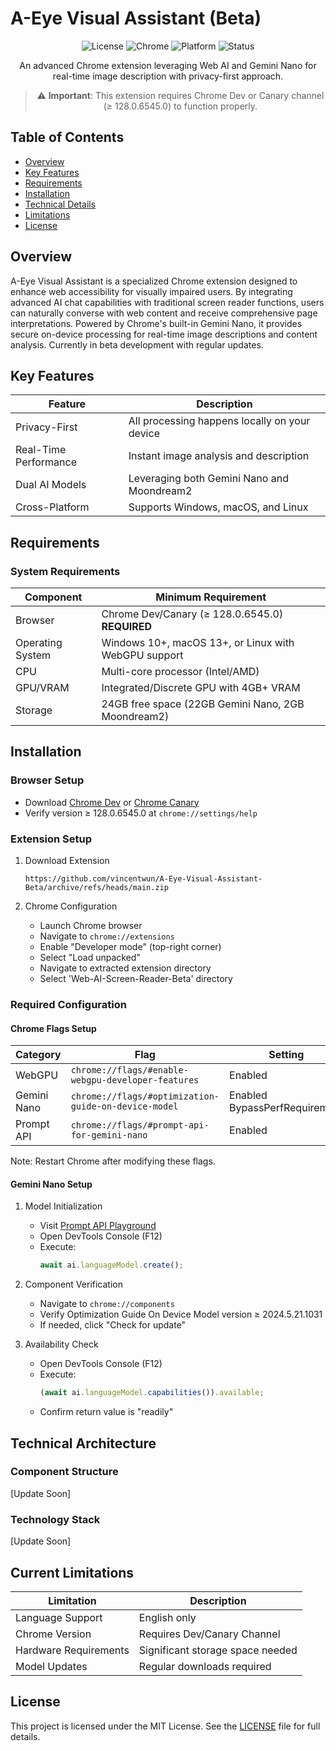 # A-Eye Visual Assistant (Beta)

<div align="center">

![License](https://img.shields.io/badge/license-MIT-blue.svg)
![Chrome](https://img.shields.io/badge/Chrome--Dev%2FCanary-v128.0.6545.0%2B-green.svg)
![Platform](https://img.shields.io/badge/platform-Windows%20|%20MacOS%20|%20Linux-lightgrey)
![Status](https://img.shields.io/badge/status-beta-orange)

An advanced Chrome extension leveraging Web AI and Gemini Nano for real-time image description with privacy-first approach.

> ⚠️ **Important**: This extension requires Chrome Dev or Canary channel (≥ 128.0.6545.0) to function properly.

</div>

## Table of Contents
- [Overview](#overview)
- [Key Features](#key-features)
- [Requirements](#requirements)
- [Installation](#installation)
- [Technical Details](#technical-details)
- [Limitations](#limitations)
- [License](#license)

## Overview
A-Eye Visual Assistant is a specialized Chrome extension designed to enhance web accessibility for visually impaired users. By integrating advanced AI chat capabilities with traditional screen reader functions, users can naturally converse with web content and receive comprehensive page interpretations. Powered by Chrome's built-in Gemini Nano, it provides secure on-device processing for real-time image descriptions and content analysis. Currently in beta development with regular updates.

## Key Features

| Feature | Description |
|---------|-------------|
| Privacy-First | All processing happens locally on your device |
| Real-Time Performance | Instant image analysis and description |
| Dual AI Models | Leveraging both Gemini Nano and Moondream2 |
| Cross-Platform | Supports Windows, macOS, and Linux |

## Requirements

### System Requirements

| Component | Minimum Requirement |
|-----------|-------------------|
| Browser | Chrome Dev/Canary (≥ 128.0.6545.0) **REQUIRED** |
| Operating System | Windows 10+, macOS 13+, or Linux with WebGPU support |
| CPU | Multi-core processor (Intel/AMD) |
| GPU/VRAM | Integrated/Discrete GPU with 4GB+ VRAM |
| Storage | 24GB free space (22GB Gemini Nano, 2GB Moondream2) |

## Installation

### Browser Setup
- Download [Chrome Dev](https://www.google.com/chrome/dev/) or [Chrome Canary](https://www.google.com/chrome/canary/)
- Verify version ≥ 128.0.6545.0 at `chrome://settings/help`


### Extension Setup

1. Download Extension
   ```
   https://github.com/vincentwun/A-Eye-Visual-Assistant-Beta/archive/refs/heads/main.zip
   ```

2. Chrome Configuration
   - Launch Chrome browser
   - Navigate to `chrome://extensions`
   - Enable "Developer mode" (top-right corner)
   - Select "Load unpacked"
   - Navigate to extracted extension directory
   - Select 'Web-AI-Screen-Reader-Beta' directory

### Required Configuration

#### Chrome Flags Setup

| Category | Flag | Setting |
|----------|------|---------|
| WebGPU | `chrome://flags/#enable-webgpu-developer-features` | Enabled |
| Gemini Nano | `chrome://flags/#optimization-guide-on-device-model` | Enabled BypassPerfRequirement |
| Prompt API | `chrome://flags/#prompt-api-for-gemini-nano` | Enabled |

Note: Restart Chrome after modifying these flags.

#### Gemini Nano Setup

1. Model Initialization
   - Visit [Prompt API Playground](https://chrome.dev/web-ai-demos/prompt-api-playground/)
   - Open DevTools Console (F12)
   - Execute:
     ```javascript
     await ai.languageModel.create();
     ```

2. Component Verification
   - Navigate to `chrome://components`
   - Verify Optimization Guide On Device Model version ≥ 2024.5.21.1031
   - If needed, click "Check for update"

3. Availability Check
   - Open DevTools Console (F12)
   - Execute:
     ```javascript
     (await ai.languageModel.capabilities()).available;
     ```
   - Confirm return value is "readily"

## Technical Architecture

### Component Structure
[Update Soon]

### Technology Stack
[Update Soon]

## Current Limitations

| Limitation | Description |
|------------|-------------|
| Language Support | English only |
| Chrome Version | Requires Dev/Canary Channel |
| Hardware Requirements | Significant storage space needed |
| Model Updates | Regular downloads required |

## License
This project is licensed under the MIT License. See the [LICENSE](LICENSE) file for full details.